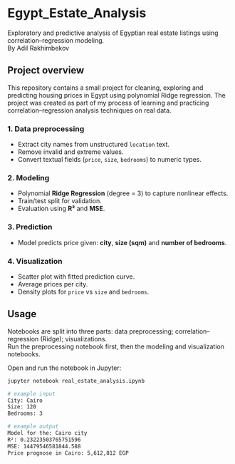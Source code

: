# Egypt_Estate_Analysis

Exploratory and predictive analysis of Egyptian real estate listings using correlation–regression modeling.  
By Adil Rakhimbekov

## Project overview

This repository contains a small project for cleaning, exploring and predicting housing prices in Egypt using polynomial Ridge regression.
The project was created as part of my process of learning and practicing correlation–regression analysis techniques on real data.

### 1. Data preprocessing
- Extract city names from unstructured `location` text.  
- Remove invalid and extreme values.  
- Convert textual fields (`price`, `size`, `bedrooms`) to numeric types.

### 2. Modeling
- Polynomial **Ridge Regression** (degree = 3) to capture nonlinear effects.  
- Train/test split for validation.  
- Evaluation using **R²** and **MSE**.

### 3. Prediction
- Model predicts price given: **city**, **size (sqm)** and **number of bedrooms**.

### 4. Visualization
- Scatter plot with fitted prediction curve.  
- Average prices per city.  
- Density plots for `price` vs `size` and `bedrooms`.

## Usage

Notebooks are split into three parts: data preprocessing; correlation–regression (Ridge); visualizations.  
Run the preprocessing notebook first, then the modeling and visualization notebooks.

Open and run the notebook in Jupyter:

```bash
jupyter notebook real_estate_analysis.ipynb

# example input
City: Cairo
Size: 120
Bedrooms: 3

# example output
Model for the: Cairo city
R²: 0.23223503765751596
MSE: 14479546581844.588
Price prognose in Cairo: 5,612,812 EGP
```

